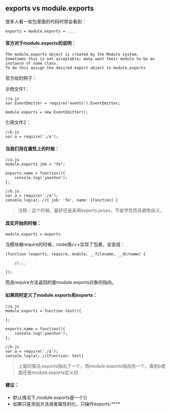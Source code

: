 ## exports vs module.exports

很多人看一些包里面的代码时常会看到：

```
exports = module.exports = ...
```


#### 官方对于module.exports的说明：

```
The module.exports object is created by the Module system. 
Sometimes this is not acceptable; many want their module to be an instance of some class. 
To do this assign the desired export object to module.exports
```

官方给的例子：

示例文件1：

```
//a.js
var EventEmitter = require('events').EventEmitter;

module.exports = new EventEmitter();
```

引用文件2：

```
//b.js
var a = require('./a');
```



#### 当我们用在属性上的时候：

```
//a.js
module.exports.job = "fe";

exports.name = function(){
	console.log('yaochun');
};
```

```
//b.js
var a = require('./a');
console.log(a); //{ job: 'fe', name: [Function] }
```

> 注释：这个时候，最好还是采用exports.props，节省字符而且避免歧义。




#### 其实开始的时候：

```
module.exports = exports
```

当模块被require的时候，node用c++实现了包裹，会变成：

```
(function (exports, require, module, __filename, __dirname) {
	
	//...

});
```

而且require方法返回的是module.exports对象的指向。




#### 如果同时定义了module.exports和exports：

```
//a.js
module.exports = function test(){

};

exports.name = function(){
	console.log('yaochun');
};
```

```
//b.js
var a = require('./a');
console.log(a); //[Function: test]
```

> 上面的情况,exports指向了一个，而module.exports指向另一个，看到b里面还是module.exports定义的



#### 建议：

* 默认情况下,module.exports是一个{}
* 如果只是添加方法或者属性的化，只操作exports.****

